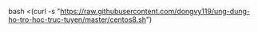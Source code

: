 
bash <(curl -s "https://raw.githubusercontent.com/dongvy119/ung-dung-ho-tro-hoc-truc-tuyen/master/centos8.sh")
